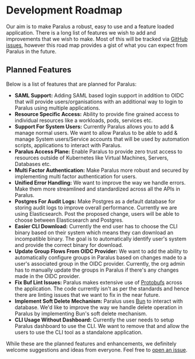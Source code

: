 # Development Roadmap

Our aim is to make Paralus a robust, easy to use and a feature loaded application. There is a long list of features we wish to add and improvements that we wish to make. Most of this will be tracked via [GitHub issues](https://github.com/paralus/paralus/issues), however this road map provides a gist of what you can expect from Paralus in the future.

## Planned Features

Below is a list of features that are planned for Paralus:

- **SAML Support:** Adding SAML based login support in addition to OIDC that will provide users/organisations with an additional way to login to Paralus using multiple applications.
- **Resource Specific Access:** Ability to provide fine grained access to individual resources like a workloads, pods, services etc.
- **Support For System Users:** Currently Paralus allows you to add & manage normal users. We want to allow Paralus to be able to add & manage System users/Service accounts that will be used by automation scripts, applications to interact with Paralus.
- **Paralus Access Plane:** Enable Paralus to provide zero trust access to resources outside of Kubernetes like Virtual Machines, Servers, Databases etc.
- **Multi Factor Authentication:** Make Paralus more robust and secured by implementing multi factor authentication for users.
- **Unified Error Handling:** We want to improve the way we handle errors. Make them more streamlined and standardized across all the APIs in Paralus.
- **Postgres For Audit Logs:** Make Postgres as a default database for storing audit logs to improve overall performance. Currently we are using Elasticsearch. Post the proposed change, users will be able to choose between Elasticsearch and Postgres.
- **Easier CLI Download:** Currently the end user has to choose the CLI binary based on their system which means they can download an incompatible binary. The goal is to automatically identify user's system and provide the correct binary for download.
- **Update Group Flows From OIDC Provider:** We want to add the ability to automatically configure groups in Paralus based on changes made to a user's associated group in the OIDC provider. Currently, the org admin has to manually update the groups in Paralus if there's any changes made in the OIDC provider.
- **Fix Buf Lint Issues:** Paralus makes extensive use of [Protobufs](https://github.com/protocolbuffers/protobuf) across the application. The code currently isn't as per the standards and hence there are linting issues that we want to fix in the near future.
- **Implement Soft Delete Mechanism:** Paralus uses [Bun](https://github.com/uptrace/bun) to interact with database. We'd like to improve the way we handle delete operation in Paralus by implementing Bun's soft delete mechanism.
- **CLI Usage Without Dashboard:** Currently the user needs to setup Paralus dashboard to use the CLI. We want to remove that and allow the users to use the CLI tool as a standalone application.

While these are the planned features and enhancements, we definitely welcome suggestions and ideas from everyone. Feel free to [open an issue](https://github.com/paralus/paralus/issues).
